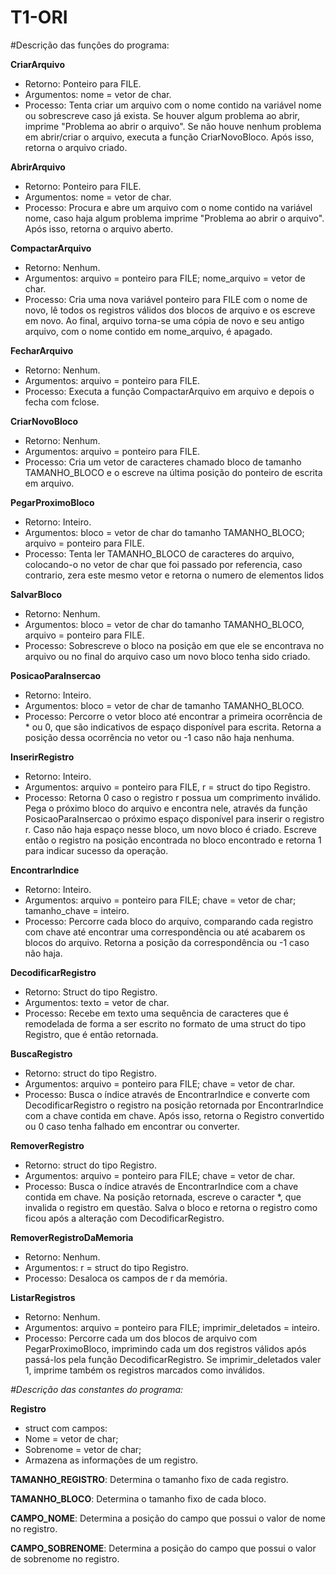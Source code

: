
# T1-ORI

#Descrição das funções do programa:


**CriarArquivo**
- Retorno: Ponteiro para FILE.
- Argumentos: nome = vetor de char.
- Processo: Tenta criar um arquivo com o nome contido na variável nome ou sobrescreve caso já exista. Se houver algum problema ao abrir, imprime "Problema ao abrir o arquivo". Se não houve nenhum problema em abrir/criar o arquivo, executa a função CriarNovoBloco. Após isso, retorna o arquivo criado.

**AbrirArquivo**
- Retorno: Ponteiro para FILE.
- Argumentos: nome = vetor de char.
- Processo: Procura e abre um arquivo com o nome contido na variável nome, caso haja algum problema imprime "Problema ao abrir o arquivo". Após isso, retorna o arquivo aberto.

**CompactarArquivo**
- Retorno: Nenhum.
- Argumentos: arquivo = ponteiro para FILE; nome_arquivo = vetor de char.
- Processo: Cria uma nova variável ponteiro para FILE com o nome de novo, lê todos os registros válidos dos blocos de arquivo e os escreve em novo. Ao final, arquivo torna-se uma cópia de novo e seu antigo arquivo, com o nome contido em nome_arquivo, é apagado.

**FecharArquivo**
- Retorno: Nenhum.
- Argumentos: arquivo = ponteiro para FILE.
- Processo: Executa a função CompactarArquivo em arquivo e depois o fecha com fclose.

**CriarNovoBloco**
- Retorno: Nenhum.
- Argumentos: arquivo = ponteiro para FILE.
- Processo: Cria um vetor de caracteres chamado bloco de tamanho TAMANHO_BLOCO e o escreve na última posição do ponteiro de escrita em arquivo.

**PegarProximoBloco**
- Retorno: Inteiro.
- Argumentos: bloco = vetor de char do tamanho TAMANHO_BLOCO; arquivo =  ponteiro para FILE.
- Processo: Tenta ler TAMANHO_BLOCO de caracteres do arquivo, colocando-o no vetor de char que foi passado por referencia, caso contrario, zera este mesmo vetor e retorna o numero de elementos lidos

**SalvarBloco**
- Retorno: Nenhum.
- Argumentos: bloco = vetor de char do tamanho TAMANHO_BLOCO, arquivo = ponteiro para FILE.
- Processo: Sobrescreve o bloco na posição em que ele se encontrava no arquivo ou no final do arquivo caso um novo bloco tenha sido criado.

**PosicaoParaInsercao**
- Retorno: Inteiro.
- Argumentos: bloco = vetor de char de tamanho TAMANHO_BLOCO.
- Processo: Percorre o vetor bloco até encontrar a primeira ocorrência de * ou 0, que são indicativos de espaço disponível para escrita. Retorna a posição dessa ocorrência no vetor ou -1 caso não haja nenhuma.

**InserirRegistro**
- Retorno: Inteiro.
- Argumentos: arquivo = ponteiro para FILE, r = struct do tipo Registro.
- Processo: Retorna 0 caso o registro r possua um comprimento inválido. Pega o próximo bloco do arquivo e encontra nele, através da função PosicaoParaInsercao o próximo espaço disponível para inserir o registro r. Caso não haja espaço nesse bloco, um novo bloco é criado. Escreve então o registro na posição encontrada no bloco encontrado e retorna 1 para indicar sucesso da operação.

**EncontrarIndice**
- Retorno: Inteiro.
- Argumentos: arquivo = ponteiro para FILE; chave = vetor de char; tamanho_chave = inteiro. 
- Processo: Percorre cada bloco do arquivo, comparando cada registro com chave até encontrar uma correspondência ou até acabarem os blocos do arquivo. Retorna a posição da correspondência ou -1 caso não haja.

**DecodificarRegistro**
- Retorno: Struct do tipo Registro.
- Argumentos: texto = vetor de char.
- Processo: Recebe em texto uma sequência de caracteres que é remodelada de forma a ser escrito no formato de uma struct do tipo Registro, que é então retornada.

**BuscaRegistro**
- Retorno: struct do tipo Registro.
- Argumentos: arquivo = ponteiro para FILE; chave = vetor de char.
- Processo: Busca o índice através de EncontrarIndice e converte com DecodificarRegistro o registro na posição retornada por EncontrarIndice com a chave contida em chave. Após isso, retorna o Registro convertido ou 0 caso tenha falhado em encontrar ou converter.


**RemoverRegistro**
- Retorno: struct do tipo Registro.
- Argumentos: arquivo = ponteiro para FILE; chave = vetor de char.
- Processo: Busca o índice através de EncontrarIndice com a chave contida em chave. Na posição retornada, escreve o caracter *, que invalida o registro em questão. Salva o bloco e retorna o registro como ficou após a alteração com DecodificarRegistro.

**RemoverRegistroDaMemoria**
- Retorno: Nenhum. 
- Argumentos: r = struct do tipo Registro.
- Processo: Desaloca os campos de r da memória.

**ListarRegistros**
- Retorno: Nenhum.
- Argumentos: arquivo = ponteiro para FILE; imprimir_deletados = inteiro.
- Processo: Percorre cada um dos blocos de arquivo com PegarProximoBloco, imprimindo cada um dos registros válidos após passá-los pela função DecodificarRegistro. Se imprimir_deletados valer 1, imprime também os registros marcados como inválidos.


*#Descrição das constantes do programa:*

**Registro**
- struct com campos:
- Nome = vetor de char;
- Sobrenome = vetor de char;
- Armazena as informações de um registro.

**TAMANHO_REGISTRO**:
Determina o tamanho fixo de cada registro.

**TAMANHO_BLOCO**:
Determina o tamanho fixo de cada bloco.

**CAMPO_NOME**:
Determina a posição do campo que possui o valor de nome no registro.

**CAMPO_SOBRENOME**:
Determina a posição do campo que possui o valor de sobrenome no registro.


